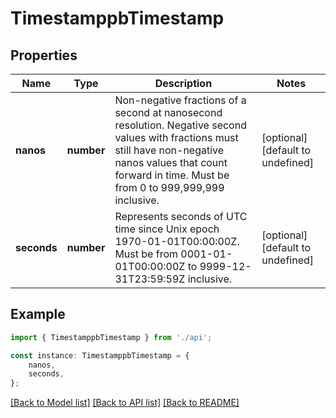 # TimestamppbTimestamp


## Properties

Name | Type | Description | Notes
------------ | ------------- | ------------- | -------------
**nanos** | **number** | Non-negative fractions of a second at nanosecond resolution. Negative second values with fractions must still have non-negative nanos values that count forward in time. Must be from 0 to 999,999,999 inclusive. | [optional] [default to undefined]
**seconds** | **number** | Represents seconds of UTC time since Unix epoch 1970-01-01T00:00:00Z. Must be from 0001-01-01T00:00:00Z to 9999-12-31T23:59:59Z inclusive. | [optional] [default to undefined]

## Example

```typescript
import { TimestamppbTimestamp } from './api';

const instance: TimestamppbTimestamp = {
    nanos,
    seconds,
};
```

[[Back to Model list]](../README.md#documentation-for-models) [[Back to API list]](../README.md#documentation-for-api-endpoints) [[Back to README]](../README.md)
